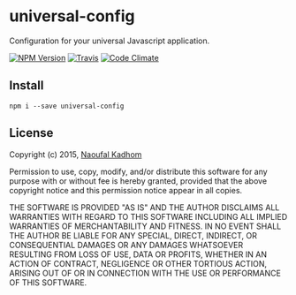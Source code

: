 universal-config
==================
Configuration for your universal Javascript application.

[![NPM Version](https://img.shields.io/npm/v/universal-config.svg?style=flat-square)](https://www.npmjs.org/package/universal-config)
[![Travis](https://img.shields.io/travis/naoufal/universal-config.svg?style=flat-square)](https://travis-ci.org/naoufal/universal-config)
[![Code Climate](https://img.shields.io/codeclimate/github/naoufal/universal-config.svg?style=flat-square)](https://codeclimate.com/github/naoufal/universal-config)

## Install

```shell
npm i --save universal-config
```

## License
Copyright (c) 2015, [Naoufal Kadhom](http://naoufal.com)

Permission to use, copy, modify, and/or distribute this software for any purpose with or without fee is hereby granted, provided that the above copyright notice and this permission notice appear in all copies.

THE SOFTWARE IS PROVIDED "AS IS" AND THE AUTHOR DISCLAIMS ALL WARRANTIES WITH REGARD TO THIS SOFTWARE INCLUDING ALL IMPLIED WARRANTIES OF MERCHANTABILITY AND FITNESS. IN NO EVENT SHALL THE AUTHOR BE LIABLE FOR ANY SPECIAL, DIRECT, INDIRECT, OR CONSEQUENTIAL DAMAGES OR ANY DAMAGES WHATSOEVER RESULTING FROM LOSS OF USE, DATA OR PROFITS, WHETHER IN AN ACTION OF CONTRACT, NEGLIGENCE OR OTHER TORTIOUS ACTION, ARISING OUT OF OR IN CONNECTION WITH THE USE OR PERFORMANCE OF THIS SOFTWARE.
